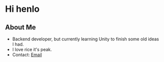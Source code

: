 # Hi henlo

## About Me
- Backend developer, but currently learning Unity to finish some old ideas I had.
- I love rice it's peak.
- Contact: [Email](kimnguu2743@gmail.com)

